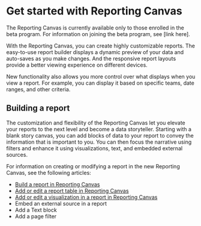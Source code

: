 

# Get started with Reporting Canvas

The Reporting Canvas is currently available only to those enrolled in the beta program. For information on joining the beta program, see [link here].

With the Reporting Canvas, you can create highly customizable reports. The easy-to-use report builder displays a dynamic preview of your data and auto-saves as you make changes. And the responsive report layouts provide a better viewing experience on different devices.

New functionality also allows you more control over what displays when you view a report. For example, you can display it based on specific teams, date ranges, and other criteria.

<!--
<p data-mc-conditions="QuicksilverOrClassic.Draft mode">Actions for users with View access</p>
-->

<!--
<h2 data-mc-conditions="QuicksilverOrClassic.Draft mode"><a name="Reportin"></a>Reporting elements</h2>
-->

<!--
<p data-mc-conditions="QuicksilverOrClassic.Draft mode"><b>[screenshot of report with each different element called out]</b> </p>
-->

<!--
<p data-mc-conditions="QuicksilverOrClassic.Draft mode">Go over reporting elements?</p>
-->

<!--
<p data-mc-conditions="QuicksilverOrClassic.Draft mode">Goes over each widget in report: table, visualization, text, embed, filter</p>
-->

<!--
<p data-mc-conditions="QuicksilverOrClassic.Draft mode">Align different blocks to visuals, narrative, and data</p>
-->

## Building a report

The customization and flexibility of the Reporting Canvas let you elevate your reports to the next level and become a data storyteller. Starting with a blank story canvas, you can add blocks of data to your report to convey the information that is important to you. You can then focus the narrative using filters and enhance it using visualizations, text, and embedded external sources.

For information on creating or modifying a report in the new Reporting Canvas, see the following articles:

* [Build a report in Reporting Canvas](../../reports-and-dashboards/new-reporting-experience/build-report.md) 
* [Add or edit a report table in Reporting Canvas](../../reports-and-dashboards/new-reporting-experience/add-or-edit-report-table.md) 
* [Add or edit a visualization in a report in Reporting Canvas](../../reports-and-dashboards/new-reporting-experience/add-or-edit-report-visualization.md) 
* Embed an external source in a report
* Add a Text block
* Add a page filter

